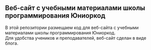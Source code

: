 ## Веб-сайт с учебными материалами школы программирования Юниоркод

В этой репозитории размещаем код для веб-сайта с учебными материалами школы программирования Юниоркод.\
Для удобства учеников и преподавателей, веб-сайт сделан в виде блога.
